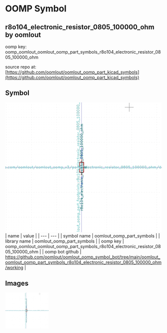 # OOMP Symbol  
## r8o104_electronic_resistor_0805_100000_ohm  by oomlout  
  
oomp key: oomp_oomlout_oomlout_oomp_part_symbols_r8o104_electronic_resistor_0805_100000_ohm  
  
source repo at: [https://github.com/oomlout/oomlout_oomp_part_kicad_symbols](https://github.com/oomlout/oomlout_oomp_part_kicad_symbols)  
## Symbol  
  
[![working.png](working_600.png)](working.png)  
| name | value | 
| --- | --- | 
| symbol name | oomlout_oomp_part_symbols | 
| library name | oomlout_oomp_part_symbols | 
| oomp key | oomp_oomlout_oomlout_oomp_part_symbols_r8o104_electronic_resistor_0805_100000_ohm | 
| oomp bot github | https://github.com/oomlout/oomlout_oomp_symbol_bot/tree/main/oomlout_oomlout_oomp_part_symbols_r8o104_electronic_resistor_0805_100000_ohm/working | 
## Images  
  
[![working.png](working_140.png)](working.png)  
